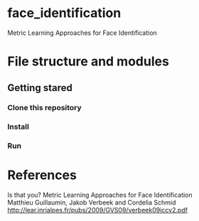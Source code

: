 # face_identification
Metric Learning Approaches for Face Identification

# File structure and modules

## Getting stared

### Clone this repository

### Install

### Run

# References
Is that you? Metric Learning Approaches for Face Identification<br>
Matthieu Guillaumin, Jakob Verbeek and Cordelia Schmid
http://lear.inrialpes.fr/pubs/2009/GVS09/verbeek09iccv2.pdf

